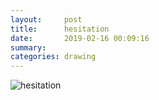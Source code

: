 ```yaml
---
layout:     post
title:      hesitation
date:       2019-02-16 00:09:16
summary:    
categories: drawing
---
```

![hesitation](/images/diary/hesitation.png "not cool")
